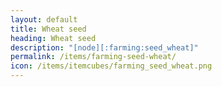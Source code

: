 ```yaml
---
layout: default
title: Wheat seed
heading: Wheat seed
description: "[node][:farming:seed_wheat]"
permalink: /items/farming-seed-wheat/
icon: /items/itemcubes/farming_seed_wheat.png
---
```

